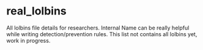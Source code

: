# real_lolbins

All lolbins file details for researchers.
Internal Name can be really helpful while writing detection/prevention rules.
This list not contains all lolbins yet, work in progress.

